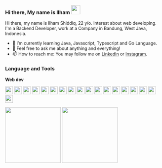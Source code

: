### Hi there, My name is Ilham <img src="https://github.com/TheDudeThatCode/TheDudeThatCode/blob/master/Assets/Hi.gif" width="29px">
Hi there, my name is Ilham Shiddiq, 22 y/o. Interest about web developing. I'm a Backend Developer, work at a Company in Bandung, West Java, Indonesia. 
- 📖 I’m currently learning Java, Javascript, Typescript and Go Language.
- 💬 Feel free to ask me about anything and everything!
- 📫 How to reach me: You may follow me on [LinkedIn](https://linkedin.ilhamsh.id/) or  [Instagram](https://www.instagram.com/ilham.shiddiq/).

### Language and Tools

**Web dev**

<code><img height="25" src="https://cdn.svgporn.com/logos/nodejs-icon.svg"></code>
<code><img height="25" src="https://cdn.svgporn.com/logos/java.svg"></code>
<code><img height="25" src="https://cdn.svgporn.com/logos/php.svg"></code>
<code><img height="25" src="https://cdn.svgporn.com/logos/python.svg"></code>
<code><img height="25" src="https://cdn.svgporn.com/logos/go.svg"></code>
<code><img height="25" src="https://cdn.svgporn.com/logos/laravel.svg"></code>
<code><img height="25" src="https://cdn.svgporn.com/logos/spring.svg"></code>
<code><img height="25" src="https://cdn.svgporn.com/logos/django-icon.svg"></code>
<code><img height="25" src="https://cdn.svgporn.com/logos/mysql.svg"></code>
<code><img height="25" src="https://cdn.svgporn.com/logos/postgresql.svg"></code>
<code><img height="25" src="https://cdn.svgporn.com/logos/html-5.svg"></code>
<code><img height="25" src="https://cdn.svgporn.com/logos/css-3.svg"></code>
<code><img height="25" src="https://cdn.svgporn.com/logos/javascript.svg"></code>
<code><img height="25" src="https://cdn.svgporn.com/logos/sass.svg"></code>
<code><img height="25" src="https://cdn.svgporn.com/logos/webpack.svg"></code>
<code><img height="25" src="https://cdn.svgporn.com/logos/materializecss.svg"></code>
<code><img height="25" src="https://cdn.svgporn.com/logos/git-icon.svg"></code>
<code><img height="25" src="https://cdn.svgporn.com/logos/firebase.svg"></code>

<p>
<img src="https://github-readme-stats.vercel.app/api?username=ilhamshiddiq&show_icons=true" height=180 />
<img src="https://github-readme-stats.vercel.app/api/top-langs/?username=ilhamshiddiq&layout=compact" height=180 />
</p>
